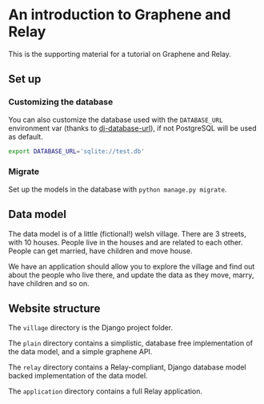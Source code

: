 # An introduction to Graphene and Relay

This is the supporting material for a tutorial on Graphene and Relay.

## Set up

### Customizing the database

You can also customize the database used with the `DATABASE_URL` environment var
(thanks to [dj-database-url](https://github.com/kennethreitz/dj-database-url)),
if not PostgreSQL will be used as default.

```bash
export DATABASE_URL='sqlite://test.db'
```

### Migrate

Set up the models in the database with `python manage.py migrate`.


## Data model

The data model is of a little (fictional!) welsh village. There are 3 streets,
with 10 houses. People live in the houses and are related to each other. People
can get married, have children and move house.

We have an application should allow you to explore the village and find out
about the people who live there, and update the data as they move, marry, have
children and so on.

## Website structure

The `village` directory is the Django project folder.

The `plain` directory contains a simplistic, database free implementation of
the data model, and a simple graphene API.

The `relay` directory contains a Relay-compliant, Django database model backed
implementation of the data model.

The `application` directory contains a full Relay application.
